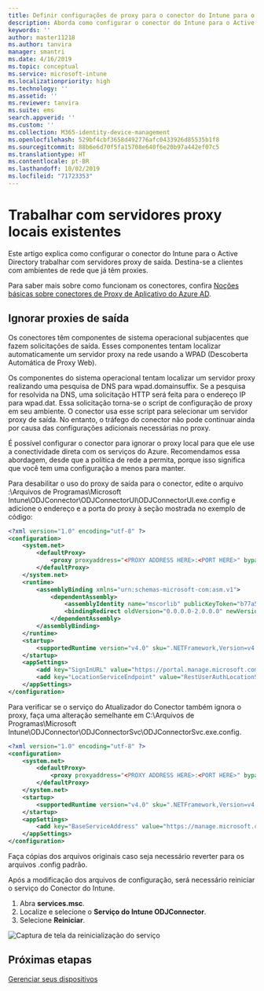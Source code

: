 ```yaml
---
title: Definir configurações de proxy para o conector do Intune para o Active Directory
description: Aborda como configurar o conector do Intune para o Active Directory trabalhar com os servidores proxy locais existentes.
keywords: ''
author: master11218
ms.author: tanvira
manager: smantri
ms.date: 4/16/2019
ms.topic: conceptual
ms.service: microsoft-intune
ms.localizationpriority: high
ms.technology: ''
ms.assetid: ''
ms.reviewer: tanvira
ms.suite: ems
search.appverid: ''
ms.custom: ''
ms.collection: M365-identity-device-management
ms.openlocfilehash: 529bf4cbf3658d492776afc0433926d85535b1f8
ms.sourcegitcommit: 88b6e6d70f5fa15708e640f6e20b97a442ef07c5
ms.translationtype: HT
ms.contentlocale: pt-BR
ms.lasthandoff: 10/02/2019
ms.locfileid: "71723353"
---
```

# <a name="work-with-existing-on-premises-proxy-servers"></a>Trabalhar com servidores proxy locais existentes

Este artigo explica como configurar o conector do Intune para o Active Directory trabalhar com servidores proxy de saída. Destina-se a clientes com ambientes de rede que já têm proxies.

Para saber mais sobre como funcionam os conectores, confira [Noções básicas sobre conectores de Proxy de Aplicativo do Azure AD](https://docs.microsoft.com/azure/active-directory/manage-apps/application-proxy-connectors).

## <a name="bypass-outbound-proxies"></a>Ignorar proxies de saída

Os conectores têm componentes de sistema operacional subjacentes que fazem solicitações de saída. Esses componentes tentam localizar automaticamente um servidor proxy na rede usando a WPAD (Descoberta Automática de Proxy Web).

Os componentes do sistema operacional tentam localizar um servidor proxy realizando uma pesquisa de DNS para wpad.domainsuffix. Se a pesquisa for resolvida na DNS, uma solicitação HTTP será feita para o endereço IP para wpad.dat. Essa solicitação torna-se o script de configuração de proxy em seu ambiente. O conector usa esse script para selecionar um servidor proxy de saída. No entanto, o tráfego do conector não pode continuar ainda por causa das configurações adicionais necessárias no proxy.

É possível configurar o conector para ignorar o proxy local para que ele use a conectividade direta com os serviços do Azure. Recomendamos essa abordagem, desde que a política de rede a permita, porque isso significa que você tem uma configuração a menos para manter.

Para desabilitar o uso do proxy de saída para o conector, edite o arquivo :\Arquivos de Programas\Microsoft Intune\ODJConnector\ODJConnectorUI\ODJConnectorUI.exe.config e adicione o endereço e a porta do proxy à seção mostrada no exemplo de código:

```xml
<?xml version="1.0" encoding="utf-8" ?>
<configuration>
    <system.net>  
        <defaultProxy>   
            <proxy proxyaddress="<PROXY ADDRESS HERE>:<PORT HERE>" bypassonlocal="True" usesystemdefault="True"/>   
        </defaultProxy>  
    </system.net>
    <runtime>
        <assemblyBinding xmlns="urn:schemas-microsoft-com:asm.v1">
            <dependentAssembly>
                <assemblyIdentity name="mscorlib" publicKeyToken="b77a5c561934e089" culture="neutral"/>
                <bindingRedirect oldVersion="0.0.0.0-2.0.0.0" newVersion="4.6.0.0" />
            </dependentAssembly>
        </assemblyBinding>
    </runtime>
    <startup> 
        <supportedRuntime version="v4.0" sku=".NETFramework,Version=v4.6" />
    </startup>
    <appSettings>
        <add key="SignInURL" value="https://portal.manage.microsoft.com/Home/ClientLogon"/>
        <add key="LocationServiceEndpoint" value="RestUserAuthLocationService/RestUserAuthLocationService/ServiceAddresses"/>
    </appSettings>
</configuration>
```

Para verificar se o serviço do Atualizador do Conector também ignora o proxy, faça uma alteração semelhante em C:\Arquivos de Programas\Microsoft Intune\ODJConnector\ODJConnectorSvc\ODJConnectorSvc.exe.config.

```xml
<?xml version="1.0" encoding="utf-8" ?>
<configuration>
    <system.net>  
        <defaultProxy>   
            <proxy proxyaddress="<PROXY ADDRESS HERE>:<PORT HERE>" bypassonlocal="True" usesystemdefault="True"/>   
        </defaultProxy>  
    </system.net>
    <startup>
        <supportedRuntime version="v4.0" sku=".NETFramework,Version=v4.6" />
    </startup>
    <appSettings>
        <add key="BaseServiceAddress" value="https://manage.microsoft.com/" />
    </appSettings>
</configuration>
```

Faça cópias dos arquivos originais caso seja necessário reverter para os arquivos .config padrão.

Após a modificação dos arquivos de configuração, será necessário reiniciar o serviço do Conector do Intune. 

1. Abra **services.msc**.
2. Localize e selecione o **Serviço do Intune ODJConnector**.
3. Selecione **Reiniciar**.

![Captura de tela da reinicialização do serviço](./media/autopilot-hybrid-connector-proxy/service-restart.png)


## <a name="next-steps"></a>Próximas etapas

[Gerenciar seus dispositivos](../remote-actions/device-management.md)